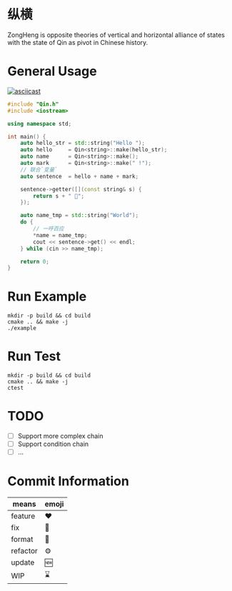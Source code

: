 # 纵横

ZongHeng is opposite theories of vertical and horizontal alliance of states with the state of Qin as pivot in Chinese
history.

# General Usage

[![asciicast](https://asciinema.org/a/4hVNy8g5x5BBMQtjvNM27koqs.svg)](https://asciinema.org/a/4hVNy8g5x5BBMQtjvNM27koqs)

```c++
#include "Qin.h"
#include <iostream>

using namespace std;

int main() {
    auto hello_str = std::string("Hello ");
    auto hello     = Qin<string>::make(hello_str);
    auto name      = Qin<string>::make();
    auto mark      = Qin<string>::make(" !");
    // 联合`变量`
    auto sentence  = hello + name + mark;

    sentence->getter([](const string& s) {
        return s + " 🤤";
    });

    auto name_tmp = std::string("World");
    do {
        // 一呼百应
        *name = name_tmp;
        cout << sentence->get() << endl;
    } while (cin >> name_tmp);

    return 0;
}

```

# Run Example

```shell
mkdir -p build && cd build
cmake .. && make -j
./example
```

# Run Test

```shell
mkdir -p build && cd build
cmake .. && make -j
ctest
```

# TODO

- [ ] Support more complex chain
- [ ] Support condition chain
- [ ] ...

# Commit Information

| means    | emoji |
|----------|-------|
| feature  | ❤️    |
| fix      | 🤡    |
| format   | 🧾    |
| refactor | ⚙️    |
| update   | 🆕    |
| WIP      | ⌛️    |
